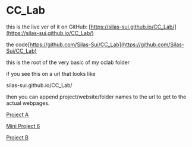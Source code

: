 # CC_Lab
 
this is the live ver of it on GitHub: [https://silas-sui.github.io/CC_Lab/](https://silas-sui.github.io/CC_Lab/)

the code[https://github.com/Silas-Sui/CC_Lab](https://github.com/Silas-Sui/CC_Lab)

this is the root of the very basic of my cclab folder

if you see this on a url that looks like

silas-sui.github.io/CC_Lab/

then you can append project/website/folder names to the url to get to the actual webpages.

[Project A](Project_A_Silas)

[Mini Project 6](Particles)

[Project  B](Peoject_B)